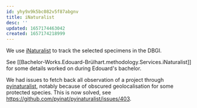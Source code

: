 ```yaml
---
id: yhy9x9k5bc082v5f87abgnv
title: iNaturalist
desc: ''
updated: 1657174463042
created: 1657174218999
---
```


We use [iNaturalist](https://www.inaturalist.org/home) to track the selected specimens in the DBGI.

See [[Bachelor-Works.Edouard-Brülhart.methodology.Services.iNaturalist]] for some details worked on during Edouard's bachelor.


We had issues to fetch back all observation of a project through [pyinaturalist](https://github.com/pyinat/pyinaturalist), notably because of obscured geolocalisation for some protected species.
This is now solved, see https://github.com/pyinat/pyinaturalist/issues/403.




